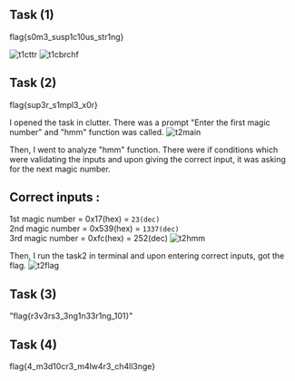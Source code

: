 ##  Task (1)
flag{s0m3_susp1c10us_str1ng}

![t1cttr](https://user-images.githubusercontent.com/123714177/230892539-9dbcbedc-8c28-41cc-b870-1bb4a7cc47b5.png)
![t1cbrchf](https://user-images.githubusercontent.com/123714177/230892565-acebcd9f-5717-4923-99ea-c6b811af9caa.png)


##  Task (2)
flag{sup3r_s1mpl3_x0r}

I opened the task in clutter. There was a prompt "Enter the first magic number" and "hmm" function was called.
![t2main](https://user-images.githubusercontent.com/123714177/230893587-fba55857-6582-4b52-a952-0fb4345c21a5.png)

Then, I went to analyze "hmm" function. There were if conditions which were validating the inputs and upon giving the correct input, it was asking for the next magic number. 

##  Correct inputs :
1st magic number = 0x17(hex)  = `23(dec)`  
2nd magic number = 0x539(hex) = `1337(dec)`  
3rd magic number = 0xfc(hex)  = 252(dec)
![t2hmm](https://user-images.githubusercontent.com/123714177/230894783-45eedfbb-62b9-45a2-b152-4686f176b411.png)

Then, I run the task2 in terminal and upon entering correct inputs, got the flag.
![t2flag](https://user-images.githubusercontent.com/123714177/230895009-00a42e74-b3ad-456d-a928-ddd8d31c5615.png)


##  Task (3)
"flag{r3v3rs3_3ng1n33r1ng_101}"


##  Task (4)
flag{4_m3d10cr3_m4lw4r3_ch4ll3nge}

